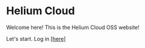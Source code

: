 # Helium Cloud

Welcome here! This is the Helium Cloud OSS website!

Let's start. Log in [[here]](https://app.helium-web.ga/login)
